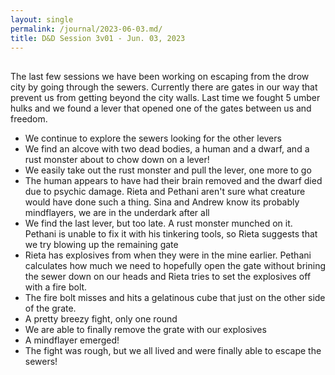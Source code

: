 ```yaml
---
layout: single
permalink: /journal/2023-06-03.md/
title: D&D Session 3v01 - Jun. 03, 2023
---
```


## 

The last few sessions we have been working on escaping from the drow city by going through the sewers. Currently there are gates in our way that prevent us from getting beyond the city walls. Last time we fought 5 umber hulks and we found a lever that opened one of the gates between us and freedom.

-  We continue to explore the sewers looking for the other levers
- We find an alcove with two dead bodies, a human and a dwarf, and a rust monster about to chow down on a lever!
- We easily take out the rust monster and pull the lever, one more to go
- The human appears to have had their brain removed and the dwarf died due to psychic damage. Rieta and Pethani aren't sure what creature would have done such a thing. Sina and Andrew know its probably mindflayers, we are in the underdark after all
- We find the last lever, but too late. A rust monster munched on it. Pethani is unable to fix it with his tinkering tools, so Rieta suggests that we try blowing up the remaining gate
- Rieta has explosives from when they were in the mine earlier. Pethani calculates how much we need to hopefully open the gate without brining the sewer down on our heads and Rieta tries to set the explosives off with a fire bolt.
- The fire bolt misses and hits a gelatinous cube that just on the other side of the grate.
- A pretty breezy fight, only one round
- We are able to finally remove the grate with our explosives
- A mindflayer emerged!
- The fight was rough, but we all lived and were finally able to escape the sewers!

